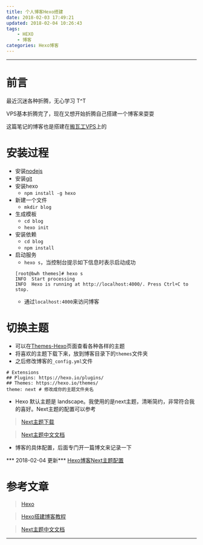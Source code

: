 ```yaml
---
title: 个人博客Hexo搭建
date: 2018-02-03 17:49:21
updated: 2018-02-04 10:26:43
tags:
	- HEXO
	- 博客
categories: Hexo博客
---
```

---
# 前言
最近沉迷各种折腾，无心学习 T^T

VPS基本折腾完了，现在又想开始折腾自己搭建一个博客来耍耍

这篇笔记的博客也是搭建在[搬瓦工VPS][1]上的

<!-- more -->

# 安装过程
- 安装[nodejs](http://nodejs.org/)
- 安装[git](http://git-scm.com/)
- 安装hexo
    - `npm install -g hexo`
- 新建一个文件
    - `mkdir blog`
- 生成模板
    - `cd blog`
    - `hexo init`
- 安装依赖
    - `cd blog`
    - `npm install`
- 启动服务
    - `hexo s`，当控制台提示如下信息时表示启动成功
    ```
    [root@bwh themes]# hexo s
    INFO  Start processing
    INFO  Hexo is running at http://localhost:4000/. Press Ctrl+C to stop.
    ```
    - 通过`localhost:4000`来访问博客

# 切换主题
- 可以在[Themes-Hexo](https://hexo.io/themes/)页面查看各种各样的主题
- 将喜欢的主题下载下来，放到博客目录下的`themes`文件夹
- 之后修改博客的`_config.yml`文件
```
# Extensions
## Plugins: https://hexo.io/plugins/
## Themes: https://hexo.io/themes/
theme: next # 修改成你的主题文件夹名
```
- Hexo 默认主题是 landscape。我使用的是next主题，清晰简约，非常符合我的喜好。Next主题的配置可以参考
> [Next主题下载](https://github.com/theme-next/hexo-theme-next/releases)

> [Next主题中文文档](http://theme-next.iissnan.com/)
- 博客的具体配置，后面专门开一篇博文来记录一下

*** 2018-02-04 更新***
[Hexo博客Next主题配置][2]


# 参考文章
> [Hexo](https://hexo.io/)

> [Hexo搭建博客教程](https://thief.one/2017/03/03/Hexo%E6%90%AD%E5%BB%BA%E5%8D%9A%E5%AE%A2%E6%95%99%E7%A8%8B/)

> [Next主题中文文档](http://theme-next.iissnan.com/)

---
[1]: https://bwh1.net/aff.php?aff=24742 "搬瓦工VPS"
[2]: http://blog.winsky.wang/2018/02/04/Hexo%E5%8D%9A%E5%AE%A2Next%E4%B8%BB%E9%A2%98%E9%85%8D%E7%BD%AE/ "Hexo博客Next主题配置"